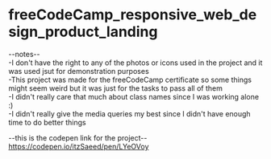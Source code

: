 # freeCodeCamp_responsive_web_design_product_landing

--notes--  
-I don't have the right to any of the photos or icons used in the project and it was used jsut for demonstration purposes  
-This project was made for the freeCodeCamp certificate so some things might seem weird but it was just for the tasks to pass all of them  
-I didn't really care that much about class names since I was working alone :)  
-I didn't really give the media queries my best since I didn't have enough time to do better things  

--this is the codepen link for the project--
https://codepen.io/itzSaeed/pen/LYeOVoy
